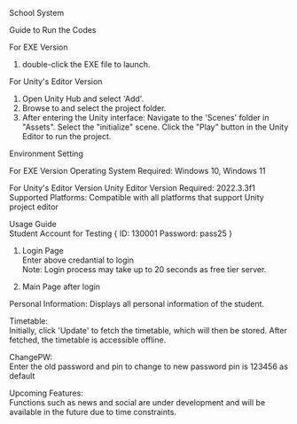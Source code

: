 School System

Guide to Run the Codes

For EXE Version
1. double-click the EXE file to launch.

For Unity's Editor Version
1. Open Unity Hub and select 'Add'.
2. Browse to and select the project folder.
3. After entering the Unity interface:
Navigate to the 'Scenes' folder in "Assets".
Select the "initialize" scene.
Click the "Play" button in the Unity Editor to run the project.

Environment Setting

For EXE Version
Operating System Required: Windows 10, Windows 11

For Unity's Editor Version
Unity Editor Version Required: 2022.3.3f1
Supported Platforms: Compatible with all platforms that support Unity project editor

Usage Guide  
Student Account for Testing
{
ID: 130001
Password: pass25
}

1. Login Page  
Enter above credantial to login  
Note: Login process may take up to 20 seconds as free tier server.

2. Main Page after login
   
Personal Information:
Displays all personal information of the student.

Timetable:  
Initially, click 'Update' to fetch the timetable, which will then be stored.
After fetched, the timetable is accessible offline.

ChangePW:  
Enter the old password and pin to change to new password
pin is 123456 as default

Upcoming Features:  
Functions such as news and social are under development and will be available in the future due to time constraints.
